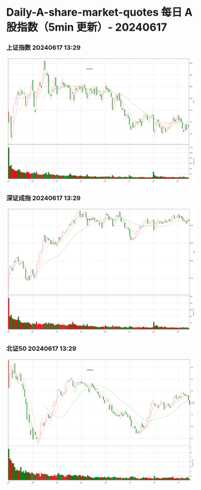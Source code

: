 
# Daily-A-share-market-quotes 每日 A 股指数（5min 更新）- 20240617

### 上证指数 20240617 13:29
![](./fig/2024/6/20240617-sh000001.png)

### 深证成指 20240617 13:29
![](./fig/2024/6/20240617-sz399001.png)

### 北证50 20240617 13:29
![](./fig/2024/6/20240617-bj899050.png)
